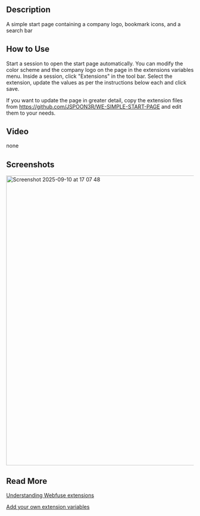 ## Description
A simple start page containing a company logo, bookmark icons, and a search bar

## How to Use
Start a session to open the start page automatically. You can modify the color scheme and the company logo on the page in the extensions variables menu. Inside a session, click "Extensions" in the tool bar. Select the extension, update the values as per the instructions below each and click save. 

If you want to update the page in greater detail, copy the extension files from https://github.com/JSPOON3R/WE-SIMPLE-START-PAGE and edit them to your needs. 

## Video
none

## Screenshots
<img width="1507" height="780" alt="Screenshot 2025-09-10 at 17 07 48" src="https://github.com/user-attachments/assets/040506b0-6fdc-446b-80eb-804be8298968" />

## Read More
[Understanding Webfuse extensions](https://dev.webfuse.com/guides/virtual-web-extensions/)

[Add your own extension variables](https://dev.webfuse.com/reference/extension-api/#manifestjson)
